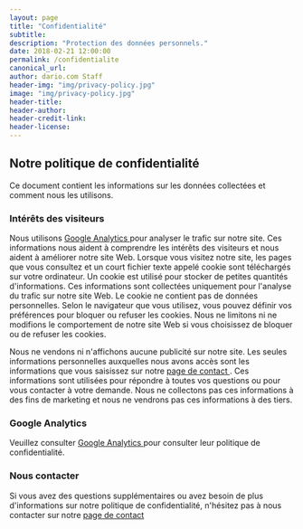 ```yaml
---
layout: page
title: "Confidentialité"
subtitle:
description: "Protection des données personnels."
date: 2018-02-21 12:00:00
permalink: /confidentialite
canonical_url:
author: dario.com Staff
header-img: "img/privacy-policy.jpg"
image: "img/privacy-policy.jpg"
header-title:
header-author:
header-credit-link:
header-license:
---
```


<h2>Notre politique de confidentialité</h2>

<p>Ce document contient les informations sur les données collectées et comment nous les utilisons.</p>

<h3>Intérêts des visiteurs</h3>

<p>Nous utilisons <a href="https://support.google.com/analytics/answer/6004245"> Google Analytics </a> pour analyser le trafic sur notre site. Ces informations nous aident à comprendre les intérêts des visiteurs et nous aident à améliorer notre site Web. Lorsque vous visitez notre site, les pages que vous consultez et un court fichier texte appelé cookie sont téléchargés sur votre ordinateur. Un cookie est utilisé pour stocker de petites quantités d'informations. Ces informations sont collectées uniquement pour l'analyse du trafic sur notre site Web. Le cookie ne contient pas de données personnelles. Selon le navigateur que vous utilisez, vous pouvez définir vos préférences pour bloquer ou refuser les cookies. Nous ne limitons ni ne modifions le comportement de notre site Web si vous choisissez de bloquer ou de refuser les cookies.</p>

<p>Nous ne vendons ni n'affichons aucune publicité sur notre site. Les seules informations personnelles auxquelles nous avons accès sont les informations que vous saisissez sur notre <a href="{{ site.baseurl }}/contact"> page de contact </a>. Ces informations sont utilisées pour répondre à toutes vos questions ou pour vous contacter à votre demande. Nous ne collectons pas ces informations à des fins de marketing et nous ne vendrons pas ces informations à des tiers.</p>

<h3>Google Analytics</h3>
<p>Veuillez consulter <a href="https://support.google.com/analytics/answer/6004245"> Google Analytics </a> pour consulter leur politique de confidentialité.</p>

<h3>Nous contacter</h3>
<p>Si vous avez des questions supplémentaires ou avez besoin de plus d'informations sur notre politique de confidentialité, n'hésitez pas à nous contacter sur notre <a href="{{ site.baseurl }}/contact"> page de contact </a></p>
